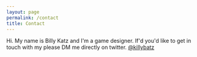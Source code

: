 ```yaml
---
layout: page
permalink: /contact
title: Contact
---
```

Hi.  My name is Billy Katz and I'm a game designer.  If'd you'd like to get in touch with my please DM me directly on twitter. [@killybatz](https://twitter.com/killybatz)